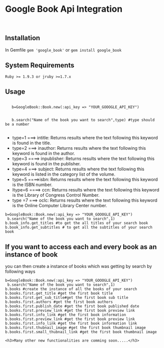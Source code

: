 <!DOCTYPE>
<html>
<head>
<title>Google Book API Integration</title>
</head>
<body>
	<h1>Google Book Api Integration</h1>
	<br/>
<div>
	<h2>Installation</h2>
	<p>In Gemfile
    <code>gem 'google_book'</code>
    or
    <code>gem install google_book</code>
	</p>
</div>
<div>
 <h2>System Requirements</h2>
 <code>Ruby >= 1.9.3 or jruby >=1.7.x</code>
</div> 

<div>
 <h2>Usage</h2>
 <p>
 <code>
   b=GoogleBook::Book.new(:api_key => "YOUR_GOOOGLE_API_KEY")
 </code><br/>
 <code>
   b.search("Name of the book you want to search",type) #type should be a number
 </code>
 </p>
  <ul>
   <li> type=1 ===> intitle: Returns results where the text following this keyword is found in the title.</li>
   <li> type=2  ===> inauthor: Returns results where the text following this keyword is found in the author.</li>
   <li> type=3 ====> inpublisher: Returns results where the text following this keyword is found in the publisher.</li>
   <li>type=4 ===> subject: Returns results where the text following this keyword is listed in the category list of the volume.</li>
   <li>type=5 ====>isbn: Returns results where the text following this keyword is the ISBN number.</li>
   <li>ltype=6 ====> ccn: Returns results where the text following this keyword is the Library of Congress Control Number.</li>
   <li>type =7 ===> oclc: Returns results where the text following this keyword is the Online Computer Library Center number.
   </li>
  </ul>
  <p>
   <code>b=GoogleBook::Book.new(:api_key => "YOUR_GOOOGLE_API_KEY")</code> <br/>
   <code> b.search("Name of the book you want to search",1)</code> <br/> 
   <code>b.book_info.get_titles #to get the all titles of your search book</code> <br/> 
   <code>b.book_info.get_subtitles # to get all the subtitles of your search book</code>
   
   </p>


</div>

<h2>If you want to access each and every book as an instance of book</h2>
<p>you can then create a instance of books which was getting by search by following ways</p>
<div>
   <code>b=GoogleBook::Book.new(:api_key => "YOUR_GOOOGLE_API_KEY")</code> <br/>
   <code> b.search("Name of the book you want to search",1)</code> <br/>
   <code>b.books #create the instance of all the books of your search</code><br/>
   <code>b.books.first.get_title #get the first book title</code><br/>
   <code>b.books.first.get_sub_title#get the first book sub title</code><br/>
   <code>b.books.first.authors #get the first book authors</code><br/>
   <code>b.books.first.publish_date #get the first book published date</code><br/>
   <code>b.books.first.preview_link #get the first book preview link</code><br/>
   <code>b.books.first.info_link #get the first book information</code><br/>
   <code>b.books.first.preview_link #get the first book preview link</code><br/>
   <code>b.books.first.info_link #get the first book information link</code><br/>
   <code>b.books.first.thubnail_image #get the first book thumbnail image</code><br/>
   <code>b.books.first.small_thubnail_link #get the first book thumbnail image</code><br/>
</div>

    <h3>Many other new functionalities are comming soon.....</h3>
</body>
</html>
